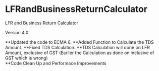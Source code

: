 # LFRandBusinessReturnCalculator
LFR and Business Return Calculator

Version 4.0

**Updated the code to ECMA 6. 
**Added Function to Calculate the TDS Amount. 
**Fixed TDS Calculation. 
**TDS Calculation will done on LFR Amount, exclusive of GST (Earlier the Calculation as done on inclusive of GST which is wrong)  
**Code Clean Up and Performace Improvements
